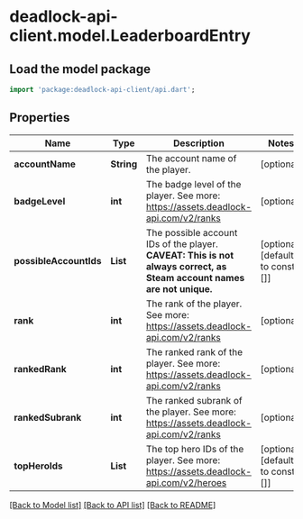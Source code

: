 # deadlock-api-client.model.LeaderboardEntry

## Load the model package
```dart
import 'package:deadlock-api-client/api.dart';
```

## Properties
Name | Type | Description | Notes
------------ | ------------- | ------------- | -------------
**accountName** | **String** | The account name of the player. | [optional] 
**badgeLevel** | **int** | The badge level of the player. See more: <https://assets.deadlock-api.com/v2/ranks> | [optional] 
**possibleAccountIds** | **List<int>** | The possible account IDs of the player. **CAVEAT: This is not always correct, as Steam account names are not unique.** | [optional] [default to const []]
**rank** | **int** | The rank of the player. See more: <https://assets.deadlock-api.com/v2/ranks> | [optional] 
**rankedRank** | **int** | The ranked rank of the player. See more: <https://assets.deadlock-api.com/v2/ranks> | [optional] 
**rankedSubrank** | **int** | The ranked subrank of the player. See more: <https://assets.deadlock-api.com/v2/ranks> | [optional] 
**topHeroIds** | **List<int>** | The top hero IDs of the player. See more: <https://assets.deadlock-api.com/v2/heroes> | [optional] [default to const []]

[[Back to Model list]](../README.md#documentation-for-models) [[Back to API list]](../README.md#documentation-for-api-endpoints) [[Back to README]](../README.md)


